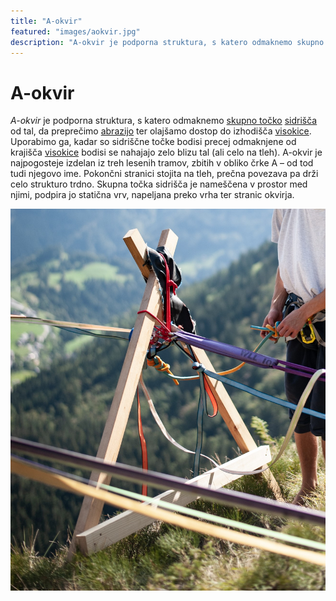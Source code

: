 ```yaml
---
title: "A-okvir"
featured: "images/aokvir.jpg"
description: "A-okvir je podporna struktura, s katero odmaknemo skupno točko sidrišča od tal, da preprečimo abrazijo ter olajšamo dostop do izhodišča visokice."
---
```


# A-okvir

_A-okvir_ je podporna struktura, s katero odmaknemo [skupno točko](skupna-tocka) [sidrišča](sidrisce) od tal, da preprečimo [abrazijo](abrazija) ter olajšamo dostop do izhodišča [visokice](visokica). Uporabimo ga, kadar so sidriščne točke bodisi precej odmaknjene od krajišča [visokice](visokica) bodisi se nahajajo zelo blizu tal (ali celo na tleh). A-okvir je najpogosteje izdelan iz treh lesenih tramov, zbitih v obliko črke A – od tod tudi njegovo ime. Pokončni stranici stojita na tleh, prečna povezava pa drži celo strukturo trdno. Skupna točka sidrišča je nameščena v prostor med njimi, podpira jo statična vrv, napeljana preko vrha ter stranic okvirja.

![A-okvir](images/aokvir.jpg)
